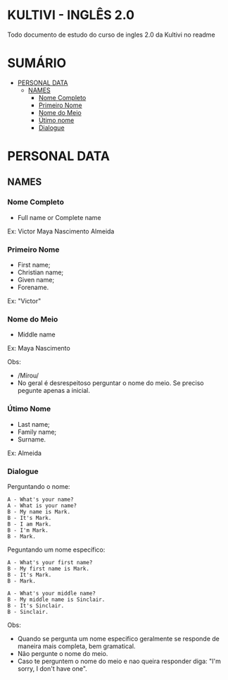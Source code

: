 # <b>KULTIVI - INGLÊS 2.0</b>

Todo documento de estudo do curso de ingles 2.0 da Kultivi no readme

# SUMÁRIO

- [PERSONAL DATA](#PERSONAL-DATA)
  - [NAMES](#NAMES)
    - [Nome Completo](#Nome-Completo)
    - [Primeiro Nome](#Primeiro-Nome)
    - [Nome do Meio](#Nome-Do-Meio)
    - [Útimo nome](#Utimo-Nome)
    - [Dialogue](#Names-Dialogue)

# PERSONAL DATA<a name="PERSONAL-DATA"></a>

## NAMES<a name="NAMES"></a>

### Nome Completo<a name="Nome-Completo"></a>

- Full name or Complete name

Ex: Victor Maya Nascimento Almeida

### Primeiro Nome<a name="Primeiro-Nome"></a>

- First name;
- Christian name;
- Given name;
- Forename.

Ex: "Victor"

### Nome do Meio<a name="Nome-Do-Meio"></a>

- Middle name

Ex: Maya Nascimento

Obs:

- /Mírou/
- No geral é desrespeitoso perguntar o nome do meio. Se preciso pegunte apenas a inicial.

### Útimo Nome<a name="Utimo-Nome"></a>

- Last name;
- Family name;
- Surname.

Ex: Almeida

### Dialogue<a name="Names-Dialogue"></a>

Perguntando o nome:

```
A - What's your name?
A - What is your name?
B - My name is Mark.
B - It's Mark.
B - I am Mark.
B - I'm Mark.
B - Mark.
```

Peguntando um nome específico:

```
A - What's your first name?
B - My first name is Mark.
B - It's Mark.
B - Mark.
```

```
A - What's your middle name?
B - My middle name is Sinclair.
B - It's Sinclair.
B - Sinclair.
```

Obs:

- Quando se pergunta um nome especifico geralmente se responde de maneira mais completa, bem gramatical.
- Não pergunte o nome do meio.
- Caso te perguntem o nome do meio e nao queira responder diga: "I'm sorry, I don't have one".
